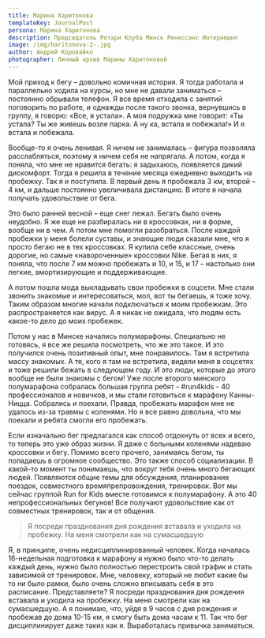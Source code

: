 ```yaml
---
title: Марина Харитонова
templateKey: JournalPost
persona: Марина Харитонова
description: Председатель Ротари Клуба Минск Ренессанс Интернешнл
image: /img/haritonova-2-.jpg
author: Андрей Коровайко
photographer: Личный архив Марины Харитоновой
---
```

Мой приход к бегу – довольно комичная история. Я тогда работала и параллельно ходила на курсы, но мне не давали заниматься – постоянно обрывали телефон. Я все время отходила с занятий поговорить по работе, и однажды после такого звонка, вернувшись в группу, я говорю: «Все, я устала». А моя подружка мне говорит: «Ты устала? Ты же живешь возле парка. А ну ка, встала и побежала!» И я встала и побежала.

Вообще-то я очень ленивая. Я ничем не занималась – фигура позволяла расслабляться, поэтому я ничем себя не напрягала. А потом, когда я поняла, что мне не нравится бегать: я задыхаюсь, появляется дикий дискомфорт. Тогда я решила в течение месяца ежедневно выходить на пробежку. Так я и поступила. В первый день я пробежала 3 км, второй – 4 км, и дальше постоянно увеличивала дистанцию. В итоге я начала получать удовольствие от бега. 

Это было ранней весной – еще снег лежал. Бегать было очень неудобно. Я же еще не разбиралась ни в кроссовках, ни в форме, вообще ни в чем. А потом мне помогли разобраться. После каждой пробежки у меня болели суставы, и знающие люди сказали мне, что я просто бегаю не в тех кроссовках. Я купила себе классные, очень дорогие, но самые «навороченные» кроссовки Nike. Бегая в них, я поняла, что после 7 км можно пробежать и 10, и 15, и 17 – настолько они легкие, амортизирующие и поддерживающие.

А потом пошла мода выкладывать свои пробежки в соцсети. Мне стали звонить знакомые и интересоваться, мол, вот ты бегаешь, я тоже хочу. Таким образом многие начали подключаться к моим пробежкам. Это распространяется как вирус. А я никак не ожидала, что людям есть какое-то дело до моих пробежек.

Потом у нас в Минске начались полумарафоны. Специально не готовясь, я все же решила посмотреть, что же это такое. И это получился очень позитивный опыт, мне понравилось. Там я встретила массу знакомых. А те, кого я там не встретила, видели меня в соцсетях и тоже решили бежать в следующем году. И это люди, которые до этого вообще не были знакомы с бегом! Уже после второго минского полумарафона собралась большая группа ребят - #run4kids - 40 профессионалов и новичков, и мы стали готовиться к марафону Канны-Ницца. Собрались и поехали. Правда, пробежать марафон мне не удалось из-за травмы с коленями. Но я все равно довольна, что мы поехали и ребята смогли его пробежать.

Если изначально бег предлагался как способ отдохнуть от всех и всего, то теперь это уже образ жизни. Я даже с больными коленями надеваю кроссовки и бегу. Помимо всего прочего, занимаясь бегом, ты попадаешь в огромное сообщество. Это также способ социализации. В какой-то момент ты понимаешь, что вокруг тебя очень много бегающих людей. Появляются общие темы для обсуждения, планирование поездок, совместного времяпрепровождения, тренировок. Вот мы сейчас группой Run for Kids вместе готовимся к полумарафону. А это 40 непрофессиональных бегунов! Все получают удовольствие как от совместных тренировок, так и от общения.

> Я посреди празднования дня рождения вставала и уходила на пробежку. На меня смотрели как на сумасшедшую

Я, в принципе, очень недисциплинированный человек. Когда началась 16-недельная подготовка к марафону и нужно было что-то делать каждый день, нужно было полностью перестроить свой график и стать зависимой от тренировок. Мне, человеку, который не любит какие бы то ни было рамки, было очень сложно вписывать себя в это расписание. Представляете? Я посреди празднования дня рождения вставала и уходила на пробежку. На меня смотрели как на сумасшедшую. А я понимаю, что, уйдя в 9 часов с дня рождения и пробежав до дома 10-15 км, я смогу быть дома часам к 11. Так что бег дисциплинирует даже таких как я. Выработалась привычка заниматься.
